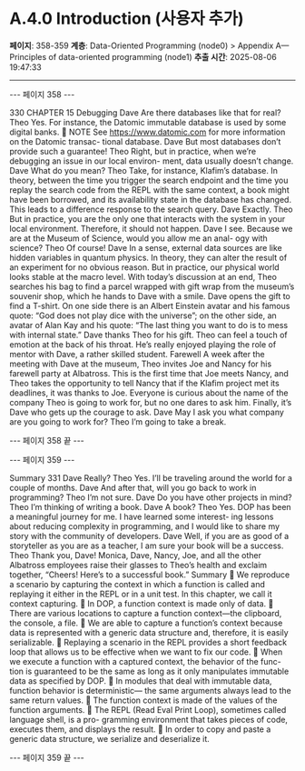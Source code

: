 # A.4.0 Introduction (사용자 추가)

**페이지**: 358-359
**계층**: Data-Oriented Programming (node0) > Appendix A—Principles of data-oriented programming (node1)
**추출 시간**: 2025-08-06 19:47:33

---


--- 페이지 358 ---

330 CHAPTER 15 Debugging
Dave Are there databases like that for real?
Theo Yes. For instance, the Datomic immutable database is used by some digital
banks.
 NOTE See https://www.datomic.com for more information on the Datomic transac-
tional database.
Dave But most databases don’t provide such a guarantee!
Theo Right, but in practice, when we’re debugging an issue in our local environ-
ment, data usually doesn’t change.
Dave What do you mean?
Theo Take, for instance, Klafim’s database. In theory, between the time you trigger
the search endpoint and the time you replay the search code from the REPL
with the same context, a book might have been borrowed, and its availability
state in the database has changed. This leads to a difference response to the
search query.
Dave Exactly.
Theo But in practice, you are the only one that interacts with the system in your local
environment. Therefore, it should not happen.
Dave I see. Because we are at the Museum of Science, would you allow me an anal-
ogy with science?
Theo Of course!
Dave In a sense, external data sources are like hidden variables in quantum physics.
In theory, they can alter the result of an experiment for no obvious reason. But
in practice, our physical world looks stable at the macro level.
With today’s discussion at an end, Theo searches his bag to find a parcel wrapped with gift
wrap from the museum’s souvenir shop, which he hands to Dave with a smile. Dave opens
the gift to find a T-shirt. On one side there is an Albert Einstein avatar and his famous
quote: “God does not play dice with the universe”; on the other side, an avatar of Alan Kay
and his quote: “The last thing you want to do is to mess with internal state.”
Dave thanks Theo for his gift. Theo can feel a touch of emotion at the back of his
throat. He’s really enjoyed playing the role of mentor with Dave, a rather skilled student.
Farewell
A week after the meeting with Dave at the museum, Theo invites Joe and Nancy for his
farewell party at Albatross. This is the first time that Joe meets Nancy, and Theo takes the
opportunity to tell Nancy that if the Klafim project met its deadlines, it was thanks to Joe.
Everyone is curious about the name of the company Theo is going to work for, but no one
dares to ask him. Finally, it’s Dave who gets up the courage to ask.
Dave May I ask you what company are you going to work for?
Theo I’m going to take a break.

--- 페이지 358 끝 ---


--- 페이지 359 ---

Summary 331
Dave Really?
Theo Yes. I’ll be traveling around the world for a couple of months.
Dave And after that, will you go back to work in programming?
Theo I’m not sure.
Dave Do you have other projects in mind?
Theo I’m thinking of writing a book.
Dave A book?
Theo Yes. DOP has been a meaningful journey for me. I have learned some interest-
ing lessons about reducing complexity in programming, and I would like to
share my story with the community of developers.
Dave Well, if you are as good of a storyteller as you are as a teacher, I am sure your
book will be a success.
Theo Thank you, Dave!
Monica, Dave, Nancy, Joe, and all the other Albatross employees raise their glasses to
Theo’s health and exclaim together, “Cheers! Here’s to a successful book.”
Summary
 We reproduce a scenario by capturing the context in which a function is called
and replaying it either in the REPL or in a unit test. In this chapter, we call it
context capturing.
 In DOP, a function context is made only of data.
 There are various locations to capture a function context—the clipboard, the
console, a file.
 We are able to capture a function’s context because data is represented with a
generic data structure and, therefore, it is easily serializable.
 Replaying a scenario in the REPL provides a short feedback loop that allows us
to be effective when we want to fix our code.
 When we execute a function with a captured context, the behavior of the func-
tion is guaranteed to be the same as long as it only manipulates immutable data
as specified by DOP.
 In modules that deal with immutable data, function behavior is deterministic—
the same arguments always lead to the same return values.
 The function context is made of the values of the function arguments.
 The REPL (Read Eval Print Loop), sometimes called language shell, is a pro-
gramming environment that takes pieces of code, executes them, and displays
the result.
 In order to copy and paste a generic data structure, we serialize and deserialize it.

--- 페이지 359 끝 ---
